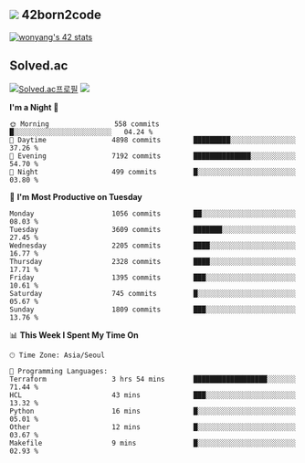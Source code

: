 
## <img src="https://img.shields.io/badge/-000000?style=flat&logo=42&logoColor=white"> 42born2code
<!--[![wonyang's 42 stats](https://badge42.vercel.app/api/v2/cl5nhe5b6007809kydha7ht42/stats?cursusId=21&coalitionId=88)](https://profile.intra.42.fr/users/wonyang)-->

[![wonyang's 42 stats](https://badge.mediaplus.ma/starryblue/wonyang?1337Badge=off&UM6P=off)](https://github.com/oakoudad/badge42)

## Solved.ac
[![Solved.ac프로필](http://mazassumnida.wtf/api/v2/generate_badge?boj=bennyws)](https://solved.ac/bennyws)
<a href="https://solved.ac/bennyws"><img src="http://mazandi.herokuapp.com/api?handle=bennyws&theme=cold"/></a>

<!--START_SECTION:waka-->
**I'm a Night 🦉** 

```text
🌞 Morning                558 commits         █░░░░░░░░░░░░░░░░░░░░░░░░   04.24 % 
🌆 Daytime                4898 commits        █████████░░░░░░░░░░░░░░░░   37.26 % 
🌃 Evening                7192 commits        ██████████████░░░░░░░░░░░   54.70 % 
🌙 Night                  499 commits         █░░░░░░░░░░░░░░░░░░░░░░░░   03.80 % 
```
📅 **I'm Most Productive on Tuesday** 

```text
Monday                   1056 commits        ██░░░░░░░░░░░░░░░░░░░░░░░   08.03 % 
Tuesday                  3609 commits        ███████░░░░░░░░░░░░░░░░░░   27.45 % 
Wednesday                2205 commits        ████░░░░░░░░░░░░░░░░░░░░░   16.77 % 
Thursday                 2328 commits        ████░░░░░░░░░░░░░░░░░░░░░   17.71 % 
Friday                   1395 commits        ███░░░░░░░░░░░░░░░░░░░░░░   10.61 % 
Saturday                 745 commits         █░░░░░░░░░░░░░░░░░░░░░░░░   05.67 % 
Sunday                   1809 commits        ███░░░░░░░░░░░░░░░░░░░░░░   13.76 % 
```


📊 **This Week I Spent My Time On** 

```text
🕑︎ Time Zone: Asia/Seoul

💬 Programming Languages: 
Terraform                3 hrs 54 mins       ██████████████████░░░░░░░   71.44 % 
HCL                      43 mins             ███░░░░░░░░░░░░░░░░░░░░░░   13.32 % 
Python                   16 mins             █░░░░░░░░░░░░░░░░░░░░░░░░   05.01 % 
Other                    12 mins             █░░░░░░░░░░░░░░░░░░░░░░░░   03.67 % 
Makefile                 9 mins              █░░░░░░░░░░░░░░░░░░░░░░░░   02.93 % 
```


<!--END_SECTION:waka-->
